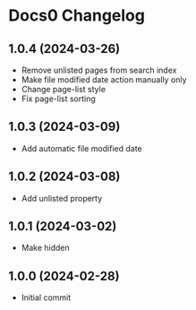 # Docs0 Changelog

## 1.0.4 (2024-03-26)
- Remove unlisted pages from search index
- Make file modified date action manually only
- Change page-list style
- Fix page-list sorting

## 1.0.3 (2024-03-09)
- Add automatic file modified date

## 1.0.2 (2024-03-08)
- Add unlisted property

## 1.0.1 (2024-03-02)
- Make <todo> hidden

## 1.0.0 (2024-02-28)
- Initial commit